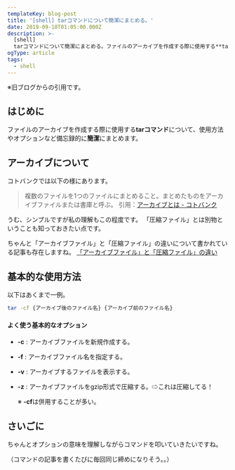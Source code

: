 ```yaml
---
templateKey: blog-post
title: '[shell] tarコマンドについて簡潔にまとめる。'
date: 2019-09-18T01:05:00.000Z
description: >-
  [shell]
  tarコマンドについて簡潔にまとめる。ファイルのアーカイブを作成する際に使用する**tarコマンド**について、使用方法やオプションなど備忘録的に**簡潔**にまとめます。
ogType: article
tags:
  - shell
---
```

※旧ブログからの引用です。
## はじめに

ファイルのアーカイブを作成する際に使用する**tarコマンド**について、使用方法やオプションなど備忘録的に**簡潔**にまとめます。

## アーカイブについて

コトバンクでは以下の様にあります。

> 複数のファイルを1つのファイルにまとめること。まとめたものをアーカイブファイルまたは書庫と呼ぶ。
> 引用：[アーカイブとは - コトバンク](https://kotobank.jp/word/%E3%82%A2%E3%83%BC%E3%82%AB%E3%82%A4%E3%83%96-2)

うむ、シンプルですが私の理解もこの程度です。
「圧縮ファイル」とは別物ということも知っておきたい点です。

ちゃんと「アーカイブファイル」と「圧縮ファイル」の違いについて書かれている記事も存在しますね。
[「アーカイブファイル」と「圧縮ファイル」の違い](https://linuxfan.info/compress-and-archive)

## 基本的な使用方法

以下はあくまで一例。

```sh
tar -cf {アーカイブ後のファイル名} {アーカイブ前のファイル名}
```

#### よく使う基本的なオプション

- **-c** : アーカイブファイルを新規作成する。

- **-f** : アーカイブファイル名を指定する。

- **-v** : アーカイブするファイルを表示する。

- **-z** : アーカイブファイルをgzip形式で圧縮する。⇨これは圧縮してる！

  ※ **-cf**は併用することが多い。

## さいごに

ちゃんとオプションの意味を理解しながらコマンドを叩いていきたいですね。

（コマンドの記事を書くたびに毎回同じ締めになりそう。。）
